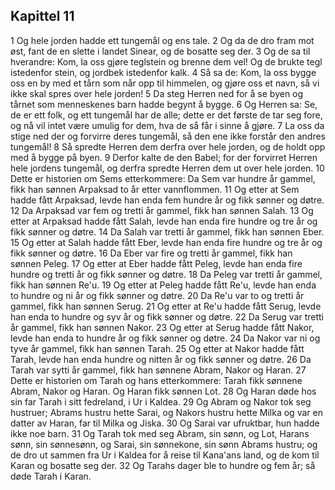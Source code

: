 ## Kapittel 11

1 Og hele jorden hadde ett tungemål og ens tale.
2 Og da de dro fram mot øst, fant de en slette i landet Sinear, og de bosatte seg der.
3 Og de sa til hverandre: Kom, la oss gjøre teglstein og brenne dem vel! Og de brukte tegl istedenfor stein, og jordbek istedenfor kalk.
4 Så sa de: Kom, la oss bygge oss en by med et tårn som når opp til himmelen, og gjøre oss et navn, så vi ikke skal spres over hele jorden!
5 Da steg Herren ned for å se byen og tårnet som menneskenes barn hadde begynt å bygge.
6 Og Herren sa: Se, de er ett folk, og ett tungemål har de alle; dette er det første de tar seg fore, og nå vil intet være umulig for dem, hva de så får i sinne å gjøre.
7 La oss da stige ned der og forvirre deres tungemål, så den ene ikke forstår den andres tungemål!
8 Så spredte Herren dem derfra over hele jorden, og de holdt opp med å bygge på byen.
9 Derfor kalte de den Babel; for der forvirret Herren hele jordens tungemål, og derfra spredte Herren dem ut over hele jorden.
10 Dette er historien om Sems etterkommere: Da Sem var hundre år gammel, fikk han sønnen Arpaksad to år etter vannflommen.
11 Og etter at Sem hadde fått Arpaksad, levde han enda fem hundre år og fikk sønner og døtre.
12 Da Arpaksad var fem og tretti år gammel, fikk han sønnen Salah.
13 Og etter at Arpaksad hadde fått Salah, levde han enda fire hundre og tre år og fikk sønner og døtre.
14 Da Salah var tretti år gammel, fikk han sønnen Eber.
15 Og etter at Salah hadde fått Eber, levde han enda fire hundre og tre år og fikk sønner og døtre.
16 Da Eber var fire og tretti år gammel, fikk han sønnen Peleg.
17 Og etter at Eber hadde fått Peleg, levde han enda fire hundre og tretti år og fikk sønner og døtre.
18 Da Peleg var tretti år gammel, fikk han sønnen Re'u.
19 Og etter at Peleg hadde fått Re'u, levde han enda to hundre og ni år og fikk sønner og døtre.
20 Da Re'u var to og tretti år gammel, fikk han sønnen Serug.
21 Og etter at Re'u hadde fått Serug, levde han enda to hundre og syv år og fikk sønner og døtre.
22 Da Serug var tretti år gammel, fikk han sønnen Nakor.
23 Og etter at Serug hadde fått Nakor, levde han enda to hundre år og fikk sønner og døtre.
24 Da Nakor var ni og tyve år gammel, fikk han sønnen Tarah.
25 Og etter at Nakor hadde fått Tarah, levde han enda hundre og nitten år og fikk sønner og døtre.
26 Da Tarah var sytti år gammel, fikk han sønnene Abram, Nakor og Haran.
27 Dette er historien om Tarah og hans etterkommere: Tarah fikk sønnene Abram, Nakor og Haran. Og Haran fikk sønnen Lot.
28 Og Haran døde hos sin far Tarah i sitt fedreland, i Ur i Kaldea.
29 Og Abram og Nakor tok seg hustruer; Abrams hustru hette Sarai, og Nakors hustru hette Milka og var en datter av Haran, far til Milka og Jiska.
30 Og Sarai var ufruktbar, hun hadde ikke noe barn.
31 Og Tarah tok med seg Abram, sin sønn, og Lot, Harans sønn, sin sønnesønn, og Sarai, sin sønnekone, sin sønn Abrams hustru; og de dro ut sammen fra Ur i Kaldea for å reise til Kana'ans land, og de kom til Karan og bosatte seg der.
32 Og Tarahs dager ble to hundre og fem år; så døde Tarah i Karan.
